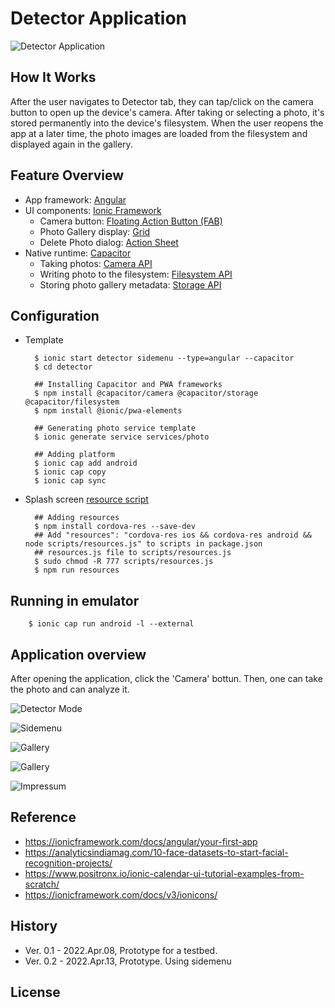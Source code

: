 # Detector Application

![Detector Application](img/gallery.png)

## How It Works

After the user navigates to Detector tab, they can tap/click on the camera button to open up the device's camera. After taking or selecting a photo, it's stored permanently into the device's filesystem. When the user reopens the app at a later time, the photo images are loaded from the filesystem and displayed again in the gallery.

## Feature Overview
* App framework: [Angular](https://angular.io)
* UI components: [Ionic Framework](https://ionicframework.com/docs/components)
  * Camera button: [Floating Action Button (FAB)](https://ionicframework.com/docs/api/fab)
  * Photo Gallery display: [Grid](https://ionicframework.com/docs/api/grid)
  * Delete Photo dialog: [Action Sheet](https://ionicframework.com/docs/api/action-sheet) 
* Native runtime: [Capacitor](https://capacitor.ionicframework.com)
  * Taking photos: [Camera API](https://capacitor.ionicframework.com/docs/apis/camera)
  * Writing photo to the filesystem: [Filesystem API](https://capacitor.ionicframework.com/docs/apis/filesystem)
  * Storing photo gallery metadata: [Storage API](https://capacitor.ionicframework.com/docs/apis/storage)


## Configuration

* Template

    	$ ionic start detector sidemenu --type=angular --capacitor
	    $ cd detector
	
	    ## Installing Capacitor and PWA frameworks
	    $ npm install @capacitor/camera @capacitor/storage @capacitor/filesystem
	    $ npm install @ionic/pwa-elements
	
	    ## Generating photo service template
	    $ ionic generate service services/photo
	
	    ## Adding platform
	    $ ionic cap add android	
	    $ ionic cap copy
	    $ ionic cap sync


* Splash screen [resource script](https://gist.github.com/dalezak/a6b1de39091f4ace220695d72717ac71#file-resources-js)

        ## Adding resources
        $ npm install cordova-res --save-dev
        ## Add "resources": "cordova-res ios && cordova-res android && node scripts/resources.js" to scripts in package.json
        ## resources.js file to scripts/resources.js
        $ sudo chmod -R 777 scripts/resources.js
        $ npm run resources


## Running in emulator

        $ ionic cap run android -l --external

## Application overview
After opening the application, click the 'Camera' bottun. Then, one can take the photo and can analyze it.

![Detector Mode](img/detector.png)

![Sidemenu](img/sidemenu.png)

![Gallery](img/gallery.png)

![Gallery](img/calendar.png)

![Impressum](img/impressum.png)


## Reference

 * https://ionicframework.com/docs/angular/your-first-app
 * https://analyticsindiamag.com/10-face-datasets-to-start-facial-recognition-projects/
 * https://www.positronx.io/ionic-calendar-ui-tutorial-examples-from-scratch/
 * https://ionicframework.com/docs/v3/ionicons/

## History

 * Ver. 0.1 - 2022.Apr.08, Prototype for a testbed.
 * Ver. 0.2 - 2022.Apr.13, Prototype. Using sidemenu
 

## License




